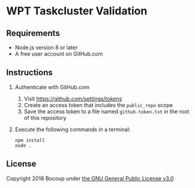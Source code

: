 # WPT Taskcluster Validation

## Requirements

- Node.js version 8 or later
- A free user account on GitHub.com

## Instructions

1. Authenticate with GitHub.com
   1. Visit https://github.com/settings/tokens
   2. Create an access token that includes the `public_repo` scope
   3. Save the access token to a file named `github-token.txt` in the root of
      this repository
2. Execute the following commands in a terminal:

       npm install
       node .

## License

Copyright 2018 Bocoup under [the GNU General Public License
v3.0](https://www.gnu.org/licenses/gpl-3.0.html)
